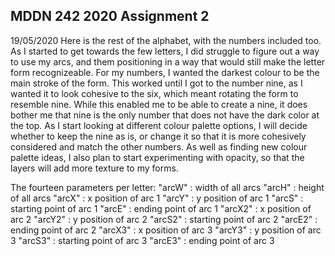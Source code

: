 ## MDDN 242 2020 Assignment 2
19/05/2020
Here is the rest of the alphabet, with the numbers included too. As I started to get towards the few letters, I did struggle to figure out a way to use my arcs, and them positioning in a way that would still make the letter form recognizeable. For my numbers, I wanted the darkest colour to be the main stroke of the form. This worked until I got to the number nine, as I wanted it to look cohesive to the six, which meant rotating the form to resemble nine. While this enabled me to be able to create a nine, it does bother me that nine is the only number that does not have the dark color at the top. As I start looking at different colour palette options, I will decide whether to keep the nine as is, or change it so that it is more cohesively considered and match the other numbers. As well as finding new colour palette ideas, I also plan to start experimenting with opacity, so that the layers will add more texture to my forms.

The fourteen parameters per letter:
"arcW" : width of all arcs
"arcH" : height of all arcs
"arcX" : x position of arc 1
"arcY" : y position of arc 1
"arcS" : starting point of arc 1
"arcE" : ending point of arc 1
"arcX2" : x position of arc 2
"arcY2" : y position of arc 2
"arcS2" : starting point of arc 2
"arcE2" : ending point of arc 2
"arcX3" : x position of arc 3
"arcY3" : y position of arc 3
"arcS3" : starting point of arc 3
"arcE3" : ending point of arc 3
